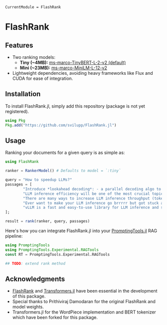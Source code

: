```@meta
CurrentModule = FlashRank
```

# FlashRank

## Features
- Two ranking models:
  - **Tiny (~4MB):** [ms-marco-TinyBERT-L-2-v2 (default)](https://huggingface.co/cross-encoder/ms-marco-TinyBERT-L-2)
  - **Mini (~23MB):** [ms-marco-MiniLM-L-12-v2](https://huggingface.co/cross-encoder/ms-marco-MiniLM-L-12-v2)
- Lightweight dependencies, avoiding heavy frameworks like Flux and CUDA for ease of integration.

## Installation
To install FlashRank.jl, simply add this repository (package is not yet registered).

```julia
using Pkg
Pkg.add("https://github.com/svilupp/FlashRank.jl")
```

## Usage
Ranking your documents for a given query is as simple as:

```julia
using FlashRank

ranker = RankerModel() # Defaults to model = `:tiny`

query = "How to speedup LLMs?"
passages = [
        "Introduce *lookahead decoding*: - a parallel decoding algo to accelerate LLM inference - w/o the need for a draft model or a data store - linearly decreases # decoding steps relative to log(FLOPs) used per decoding step.",
        "LLM inference efficiency will be one of the most crucial topics for both industry and academia, simply because the more efficient you are, the more \$\$\$ you will save. vllm project is a must-read for this direction, and now they have just released the paper",
        "There are many ways to increase LLM inference throughput (tokens/second) and decrease memory footprint, sometimes at the same time. Here are a few methods I’ve found effective when working with Llama 2. These methods are all well-integrated with Hugging Face. This list is far from exhaustive; some of these techniques can be used in combination with each other and there are plenty of others to try. - Bettertransformer (Optimum Library): Simply call `model.to_bettertransformer()` on your Hugging Face model for a modest improvement in tokens per second. - Fp4 Mixed-Precision (Bitsandbytes): Requires minimal configuration and dramatically reduces the model's memory footprint. - AutoGPTQ: Time-consuming but leads to a much smaller model and faster inference. The quantization is a one-time cost that pays off in the long run.",
        "Ever want to make your LLM inference go brrrrr but got stuck at implementing speculative decoding and finding the suitable draft model? No more pain! Thrilled to unveil Medusa, a simple framework that removes the annoying draft model while getting 2x speedup.",
        "vLLM is a fast and easy-to-use library for LLM inference and serving. vLLM is fast with: State-of-the-art serving throughput Efficient management of attention key and value memory with PagedAttention Continuous batching of incoming requests Optimized CUDA kernels",
];

result = rank(ranker, query, passages)
```

Here's how you can integrate FlashRank.jl into your [PromptingTools.jl](https://github.com/svilupp/PromptingTools.jl) RAG pipeline:
```julia
using PromptingTools
using PromptingTools.Experimental.RAGTools
const RT = PromptingTools.Experimental.RAGTools

## TODO: extend rank method
```

## Acknowledgments
- [FlashRank](https://github.com/PrithivirajDamodaran/FlashRank) and [Transformers.jl](https://github.com/chengchingwen/Transformers.jl) have been essential in the development of this package.
- Special thanks to Prithiviraj Damodaran for the original FlashRank and model weights.
- Transformers.jl for the WordPiece implementation and BERT tokenizer which have been forked for this package.
